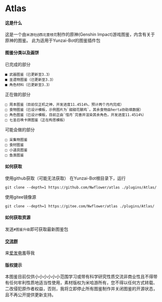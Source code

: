 # Atlas

#### 这是什么
这是一个由`米游社@西北壹枝花`制作的原神(Genshin Impact)游戏图鉴，内含有关于原神的图鉴。
此为适用于Yunzai-Bot的图鉴插件包

#### 图鉴分类以及画饼
已完成的部分

```
■ 武器图鉴（已更新至3.3）
■ 圣遗物图鉴（已更新至3.3）
■ 角色材料（已更新至3.3）
```

正在做的部分

```
□ 周本图鉴（目前仅正机之神，开发进度11.4514%，预计两个月内完成）
□ 食物图鉴（已设计模板，示例图片为`甜甜花酿鸡`。其余食物由herta协助填数据）
□ 角色图鉴（已设计模板，目前正由`惜月`完善并渲染其余角色，开发进度11.4514%）
□ 七圣召唤卡牌图鉴（正在构思模板）
```

可能会做的部分

```
□ 采集物图鉴
□ 食材图鉴
□ 小道具图鉴
□ 鱼类图鉴
```

#### 如何获取

使用github获取（可能无法获取）
在Yunzai-Bot根目录下，运行
```
git clone --depth=1 https://github.com/Nwflower/atlas ./plugins/Atlas/
```

使用gitee镜像源
```
git clone --depth=1 https://gitee.com/Nwflower/atlas ./plugins/Atlas/
```

#### 如何获取资源
发送`#图鉴升级`即可获取最新图鉴包

#### [交流群](https://qm.qq.com/cgi-bin/qm/qr?k=XOTZhBWpv68F1sfsMIzKJpg28NBPKJgg&jump_from=webapi&authKey=/XagQoLiUhOi+t67MCkWOSRLlXe+ywVmrkCHdoD3CjwqNzAUYspTrqYklkwb3W0R)

来[爱发电](https://afdian.net/a/Nwflower)羞辱我

#### 版权提示
本图鉴目前仅供小小小小小小范围学习或带有科学研究性质交流非商业性且不得带有任何牟利性质地适当性使用，素材版权为米哈游所有，您不得以任何方式转载、二改侵犯原作者权益，否则，我将立即停止所有图鉴制作并关闭图鉴的开源状态，且不再公开提供更新支持。